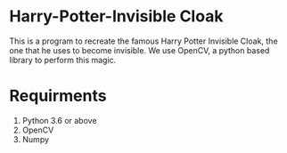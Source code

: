 # Harry-Potter-Invisible Cloak
This is a program to recreate the famous Harry Potter Invisible Cloak, the one that he uses to become invisible. We use OpenCV, a python based library to perform this magic.

# Requirments
1. Python 3.6 or above
2. OpenCV
3. Numpy
